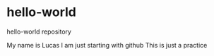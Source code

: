 # hello-world
hello-world repository

My name is Lucas I am just starting with github
This is just a practice
